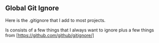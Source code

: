 ## Global Git Ignore
Here is the .gitignore that I add to most projects. 

Is consists of a few things that I always want to ignore plus a few things from [https://github.com/github/gitignore/]
